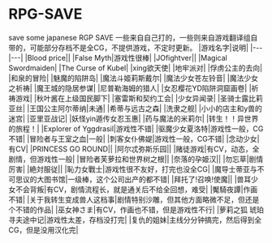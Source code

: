 # RPG-SAVE
save some japanese RGP SAVE
一些来自自己打的，一些则来自游戏翻译组自带的，可能部分存档不是全CG，不提供游戏，不定时更新。
|游戏名字|说明|
|---|---|
|Blood price||
|False Myth|游戏性很棒|
|JOfightver||
|Magical Swordmaiden|
|The Curse of Kubel|
|xing欲天使|
|地牢派对|
|俘虏公主的去向|
|和泉的冒险|
|魅魔的陷阱岛|
|魔法斗姬莉斯戴尔|
|魔法少女苍左铃音|
|魔法少女之祈祷|
|魔王城的隐居参谋|
|尼普勒海姆的猎人|
|女忍樱花YD陷阱洞窟画卷|
|祈祷游戏|
|秋叶酱在上级国民脚下|
|塞雷斯和契约工会|
|少女异闻录|
|圣骑士露比莉亚丝|
|王国公主阿尔蒂纳|未通|
|希蒂与远古之森|
|洗隶之舰|
|小小的店主和y兽的迷宫|
|亚里亚战记|
|妖怪yin遁传女忍玉惠|
|药与魔法的米莉尔|
|转生！！异世界的旅程！|
|Explorer of Yggdrasil|游戏性不错|
|驱魔少女夏洛特|游戏性一般，CG不错|
|冒险者与王室之血|一般|
|刺客女仆佛媞|游戏性一般，CG不错|
|念动少女|有CV|
|PRINCESS GO ROUND||
|阿尔忒弥斯乐园||
|赌徒游戏|有CV，动态，全剧情，但游戏性一般|
|冒险者芙萝拉和世界树之根||
|奈落的孕姫汉||
|勿忘草|剧情厉害|
|絶対服従||
|恥力女戰士|游戏性很不友好，打完也没全CG|
|魔导士蒂亚与不可思议的大图书馆|一级棒，这个公司出产的都不错|
|拜托了!召唤!使魔||
|兽耳少女不会背叛|有CV，剧情流程长，就是通关后不给全回想，难受|
|魘騎夜譚|作画不错|
|关于我转生变成兽人这档事|剧情特别沙雕，但其他方面略微不足，但还是个不错的作品|
|巫女神さま|有CV，作画也不错，但是游戏性不行|
|萝莉之狐 琥珀寻夫途中记|游戏性太差，存档没打完|
|复仇的姐妹|主线分分钟搞完，然后得到全CG，但是没用汉化完|